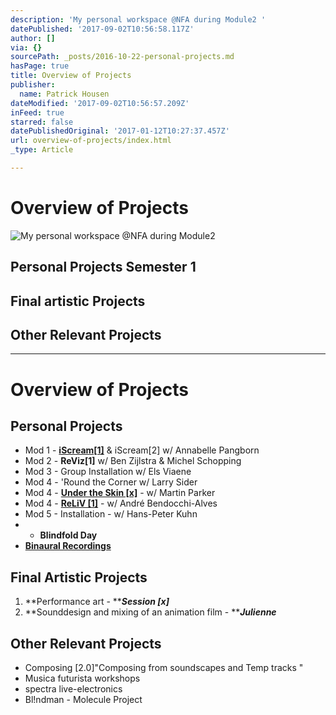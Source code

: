 ```yaml
---
description: 'My personal workspace @NFA during Module2 '
datePublished: '2017-09-02T10:56:58.117Z'
author: []
via: {}
sourcePath: _posts/2016-10-22-personal-projects.md
hasPage: true
title: Overview of Projects
publisher:
  name: Patrick Housen
dateModified: '2017-09-02T10:56:57.209Z'
inFeed: true
starred: false
datePublishedOriginal: '2017-01-12T10:27:37.457Z'
url: overview-of-projects/index.html
_type: Article

---
```

# Overview of Projects
![My personal workspace @NFA during Module2 ](https://the-grid-user-content.s3-us-west-2.amazonaws.com/663f1065-15f2-4b41-8cfb-048a60f54162.jpg)

## Personal Projects Semester 1

## Final artistic Projects

## Other Relevant Projects

---

# Overview of Projects

## Personal Projects

* Mod 1 - **[iScream\[1\]][0]** & iScream\[2\] w/ Annabelle Pangborn
* Mod 2 - **ReViz\[1\]** w/ Ben Zijlstra & Michel Schopping
* Mod 3 - Group Installation w/ Els Viaene
* Mod 4 - 'Round the Corner w/ Larry Sider
* Mod 4 - **[Under the Skin \[x\]][1]** - w/ Martin Parker
* Mod 4 - **[ReLiV \[1\]][2]** - w/ André Bendocchi-Alves
* Mod 5 - Installation - w/ Hans-Peter Kuhn
* * **Blindfold Day**
* **[Binaural Recordings][3]**

## Final Artistic Projects

1. **Performance art - **_**Session \[x\]**_
2. **Sounddesign and mixing of an animation film - **_**Julienne**_

## Other Relevant Projects

* Composing \[2.0\]"Composing from soundscapes and Temp tracks "
* Musica futurista workshops
* spectra live-electronics
* Bl!ndman - Molecule Project

[0]: http://epas.patrickhousen.site/iscream-1 "More about iScream[1]"
[1]: http://epas.patrickhousen.site/more-info-on-under-the-skin-x "More info on Under the Skin [x]"
[2]: http://epas.patrickhousen.site/reliv-1-stereo-mixdown-by-patrick-housen "info on ReLiV [1]"
[3]: http://epas.patrickhousen.site/binaural-recordings "Binaural Recordings"